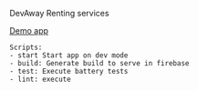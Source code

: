 DevAway Renting services

[Demo app](https://devaway-renting-services.web.app/)

    Scripts:
    - start Start app on dev mode
    - build: Generate build to serve in firebase
    - test: Execute battery tests
    - lint: execute
